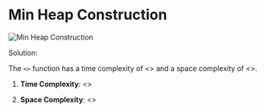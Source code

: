 # Min Heap Construction

![Min Heap Construction](https://github.com/aaronespasa/competitive-programming/blob/main/Heaps/001.Min-Heap-Construction/001.png)

Solution:

The `<>` function has a time complexity of <> and a space complexity of <>.

1. **Time Complexity**: <>

2. **Space Complexity**: <>